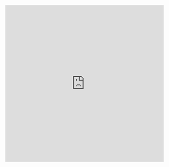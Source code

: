 
<iframe frameborder="0" width="100%" height="500px" src="https://repl.it/@amasad/PitifulLastingWhoopingcrane?lite=true"></iframe>
